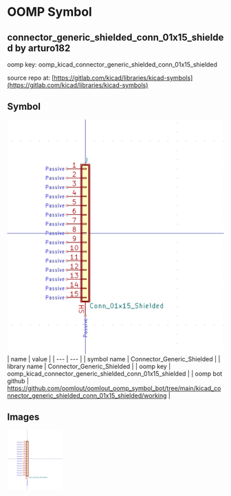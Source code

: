 # OOMP Symbol  
## connector_generic_shielded_conn_01x15_shielded  by arturo182  
  
oomp key: oomp_kicad_connector_generic_shielded_conn_01x15_shielded  
  
source repo at: [https://gitlab.com/kicad/libraries/kicad-symbols](https://gitlab.com/kicad/libraries/kicad-symbols)  
## Symbol  
  
[![working.png](working_600.png)](working.png)  
| name | value | 
| --- | --- | 
| symbol name | Connector_Generic_Shielded | 
| library name | Connector_Generic_Shielded | 
| oomp key | oomp_kicad_connector_generic_shielded_conn_01x15_shielded | 
| oomp bot github | https://github.com/oomlout/oomlout_oomp_symbol_bot/tree/main/kicad_connector_generic_shielded_conn_01x15_shielded/working | 
## Images  
  
[![working.png](working_140.png)](working.png)  
